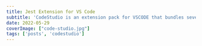 ```yaml
---
title: Jest Extension for VS Code
subtitle: 'CodeStudio is an extension pack for VSCODE that bundles several extensions (frontend) developers into one install. I created this extension for two reasons, the first to teach myself how to, the second, to scratch an itch that I had trying to figure out the quickest to get VSCODE from install to work ready.'
date: 2022-05-29
coverImage: ["code-studio.jpg"]
tags: ['posts', 'codestudio']
---
```

